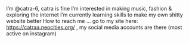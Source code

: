 I’m @catra-6, catra is fine
I’m interested in making music, fashion & exploring the internet
I’m currently learning skills to make my own shitty website better
How to reach me ... go to my site here: https://catraa.neocities.org/ , my social media accounts are there (most active on instagram)

<!---
catra-6/catra-6 is a ✨ special ✨ repository because its `README.md` (this file) appears on your GitHub profile.
You can click the Preview link to take a look at your changes.
--->
